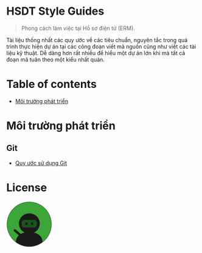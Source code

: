 # HSDT Style Guides

> Phong cách làm việc tại Hồ sơ điện tử (ERM).

Tài liệu thống nhất các quy ước về các tiêu chuẩn, nguyên tắc trong quá trình thực hiện dự án tại các công đoạn viết mã nguồn cũng như viết các tài liệu kỹ thuật. Dễ dàng hơn rất nhiều để hiểu một dự án lớn khi mà tất cả đoạn mã tuân theo một kiểu nhất quán.

# Table of contents

* [Môi trường phát triển](#env)

# <a name="env"></a>Môi trường phát triển

## Git

* [Quy ước sử dụng Git](/git/git.md)

# License

<a rel="license" href="https://en.wikipedia.org/wiki/MIT_License" target="_blank"><img alt="The MIT License" style="border-width:0;" width="120px" src="./images/ossninja.svg" /></a>
